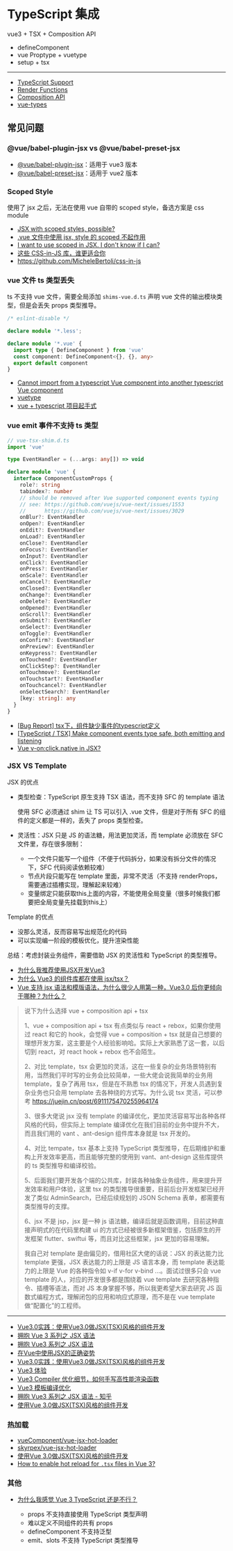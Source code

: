 # TypeScript 集成


vue3 + TSX + Composition API

- defineComponent
- vue Proptype + vuetype
- setup + tsx

---

- [TypeScript Support](https://v3.vuejs.org/guide/typescript-support.html)
- [Render Functions](https://v3.vuejs.org/guide/render-function.html)
- [Composition API](https://v3.vuejs.org/api/composition-api.html)
- [vue-types](https://github.com/dwightjack/vue-types)

## 常见问题

### @vue/babel-plugin-jsx vs @vue/babel-preset-jsx

- [@vue/babel-plugin-jsx](https://github.com/vuejs/jsx-next)：适用于 vue3 版本
- [@vue/babel-preset-jsx](https://github.com/vuejs/jsx/tree/master/packages/babel-preset-jsx)：适用于 vue2 版本

### Scoped Style

使用了 jsx 之后，无法在使用 vue 自带的 scoped style，备选方案是 css module

- [JSX with scoped styles, possible?](https://forum.vuejs.org/t/jsx-with-scoped-styles-possible/7523)
- [.vue 文件中使用 jsx, style 的 scoped 不起作用](https://github.com/vuejs/jsx-next/issues/51)
- [I want to use scoped in JSX. I don't know if I can? ](https://github.com/vuejs/vue-next/issues/2771)
- [这些 CSS-in-JS 库，谁更适合你](https://zhuanlan.zhihu.com/p/129670569)
- https://github.com/MicheleBertoli/css-in-js

### vue 文件 ts 类型丢失

ts 不支持 vue 文件，需要全局添加 `shims-vue.d.ts` 声明 vue 文件的输出模块类型，但是会丢失 props 类型推导。

```ts
/* eslint-disable */

declare module '*.less';

declare module '*.vue' {
  import type { DefineComponent } from 'vue'
  const component: DefineComponent<{}, {}, any>
  export default component
}
```

- [Cannot import from a typescript Vue component into another typescript Vue component](https://github.com/vuejs/vue/issues/5298)
- [vuetype](https://github.com/ktsn/vuetype)
- [vue + typescript 项目起手式](https://segmentfault.com/a/1190000011744210)

### vue emit 事件不支持 ts 类型

```ts
// vue-tsx-shim.d.ts
import 'vue'

type EventHandler = (...args: any[]) => void

declare module 'vue' {
  interface ComponentCustomProps {
    role?: string
    tabindex?: number
    // should be removed after Vue supported component events typing
    // see: https://github.com/vuejs/vue-next/issues/1553
    //      https://github.com/vuejs/vue-next/issues/3029
    onBlur?: EventHandler
    onOpen?: EventHandler
    onEdit?: EventHandler
    onLoad?: EventHandler
    onClose?: EventHandler
    onFocus?: EventHandler
    onInput?: EventHandler
    onClick?: EventHandler
    onPress?: EventHandler
    onScale?: EventHandler
    onCancel?: EventHandler
    onClosed?: EventHandler
    onChange?: EventHandler
    onDelete?: EventHandler
    onOpened?: EventHandler
    onScroll?: EventHandler
    onSubmit?: EventHandler
    onSelect?: EventHandler
    onToggle?: EventHandler
    onConfirm?: EventHandler
    onPreview?: EventHandler
    onKeypress?: EventHandler
    onTouchend?: EventHandler
    onClickStep?: EventHandler
    onTouchmove?: EventHandler
    onTouchstart?: EventHandler
    onTouchcancel?: EventHandler
    onSelectSearch?: EventHandler
    [key: string]: any
  }
}
```

- [[Bug Report] tsx下，组件缺少事件的typescript定义](https://github.com/youzan/vant/issues/8302)
- [[TypeScript / TSX] Make component events type safe, both emitting and listening](https://github.com/vuejs/vue-next/issues/1553)
- [Vue v-on:click.native in JSX?](https://stackoverflow.com/questions/51198226/vue-v-onclick-native-in-jsx)

### JSX VS Template

JSX 的优点

- 类型检查：TypeScript 原生支持 TSX 语法，而不支持 SFC 的 template 语法

    使用 SFC 必须通过 shim 让 TS 可以引入 .vue 文件，但是对于所有 SFC 的组件的定义都是一样的，丢失了 props 类型检查。

- 灵活性：JSX 只是 JS 的语法糖，用法更加灵活，而 template 必须放在 SFC 文件里，存在很多限制：

    - 一个文件只能写一个组件（不便于代码拆分，如果没有拆分文件的情况下，SFC 代码阅读依赖较难）
    - 节点片段只能写在 template 里面，非常不灵活（不支持 renderProps，需要通过插槽实现，理解起来较难）
    - 变量绑定只能获取this上面的内容，不能使用全局变量（很多时候我们都要把全局变量先挂载到this上）

Template 的优点

- 没那么灵活，反而容易写出规范化的代码
- 可以实现编一阶段的模板优化，提升渲染性能

总结：考虑封装业务组件，需要借助 JSX 的灵活性和 TypeScript 的类型推导。

- [为什么我推荐使用JSX开发Vue3](https://juejin.cn/post/6911175470255964174)
- [为什么 Vue3 的组件库都在使用 jsx/tsx？](https://www.zhihu.com/question/436260027)
- [Vue 支持 jsx 语法和模版语法，为什么很少人用第一种，Vue3.0 后你更倾向于哪种？为什么？](https://www.zhihu.com/question/414874762)

> 说下为什么选择 vue + composition api + tsx 
>
> 1、vue + composition api + tsx 有点类似与 react + rebox，如果你使用过 react 和它的 hook，会觉得 vue + composition + tsx 就是自己想要的理想开发方案，这主要是个人经验影响哈。实际上大家熟悉了这一套，以后切到 react，对 react hook + rebox 也不会陌生。
>
> 2、对比 template，tsx 会更加的灵活，这在一些复杂的业务场景特别有用，当然我们平时写的业务会比较简单，一些大佬会说我简单的业务用 template，复杂了再用 tsx，但是在不熟悉 tsx 的情况下，开发人员遇到复杂业务也只会用 template 去各种绕的方式写。为什么说 tsx 灵活，可以参考 https://juejin.cn/post/6911175470255964174
>
> 3、很多大佬说 jsx 没有 template 的编译优化，更加灵活容易写出各种各样风格的代码，但实际上 template 编译优化在我们目前的业务中提升不大，而且我们用的 vant 、ant-design 组件库本身就是 tsx 开发的。
>
> 4、对比 tempate，tsx 基本上支持 TypeScript 类型推导，在后期维护和重构上开发效率更高，而且能够完整的使用到 vant、ant-design 这些库提供的 ts 类型推导和编译校验。
>
> 5、后面我们要开发各个端的公共库，封装各种抽象业务组件，用来提升开发效率和用户体验，这里 tsx 的类型推导很重要，目前后台开发框架已经开发了类似 AdminSearch，已经后续规划的 JSON Schema 表单，都需要有类型推导的支撑。
>
> 6、jsx 不是 jsp，jsx 是一种 js 语法糖，编译后就是函数调用，目前这种直接声明式的在代码里构建 ui 的方式已经被很多新框架借鉴，包括原生的开发框架 flutter、swiftui 等，而且对比这些框架，jsx 更加的容易理解。
>
> 我自己对 template 是由偏见的，借用社区大佬的话说：JSX 的表达能力比 template 更强，JSX 表达能力的上限是 JS 语言本身，而 template 表达能力的上限是 Vue 的各种指令如 v-if v-for v-bind ...。面试过很多只会 vue template 的人，对应的开发很多都是围绕着 vue template 去研究各种指令、插槽等语法，而对 JS 本身掌握不够，所以我更希望大家去研究 JS 函数式编程方式，理解闭包的应用和响应式原理，而不是在 vue template 做“配置化”的工程师。

---

- [Vue3.0实践：使用Vue3.0做JSX(TSX)风格的组件开发](https://www.ctolib.com/topics-143214.html)
- [拥抱 Vue 3 系列之 JSX 语法](https://www.zoo.team/article/vue3-jsx)
- [拥抱 Vue3 系列之 JSX 语法](https://juejin.cn/post/6846687592138670094)
- [在Vue中使用JSX的正确姿势](https://zhuanlan.zhihu.com/p/37920151)
- [Vue3.0实践：使用Vue3.0做JSX(TSX)风格的组件开发](https://www.ctolib.com/topics-143214.html)
- [Vue3 体验](https://iiong.com/vue3-use-notes/#)
- [Vue3 Compiler 优化细节，如何手写高性能渲染函数](https://zhuanlan.zhihu.com/p/150732926)
- [Vue3 模板编译优化](https://segmentfault.com/a/1190000037800237)
- [拥抱 Vue3 系列之 JSX 语法 - 知乎](https://my.oschina.net/u/4351216/blog/4338778)
- [使用Vue 3.0做JSX(TSX)风格的组件开发](https://zhuanlan.zhihu.com/p/102668383)

### 热加载

- [vueComponent/vue-jsx-hot-loader](https://github.com/vueComponent/vue-jsx-hot-loader)
- [skyrpex/vue-jsx-hot-loader](https://github.com/skyrpex/vue-jsx-hot-loader)
- [使用Vue 3.0做JSX(TSX)风格的组件开发](https://github.com/hujiulong/blog/issues/11#issuecomment-759313229)
- [How to enable hot reload for `.tsx` files in Vue 3?](https://stackoverflow.com/questions/67597975/how-to-enable-hot-reload-for-tsx-files-in-vue-3)

### 其他

- [为什么我感觉 Vue 3 TypeScript 还是不行？](https://www.zhihu.com/question/453332049)

    - props 不支持直接使用 TypeScript 类型声明
    - 难以定义不同组件的共有 props
    - defineComponent 不支持泛型
    - emit、slots 不支持 TypeScript 类型推导
